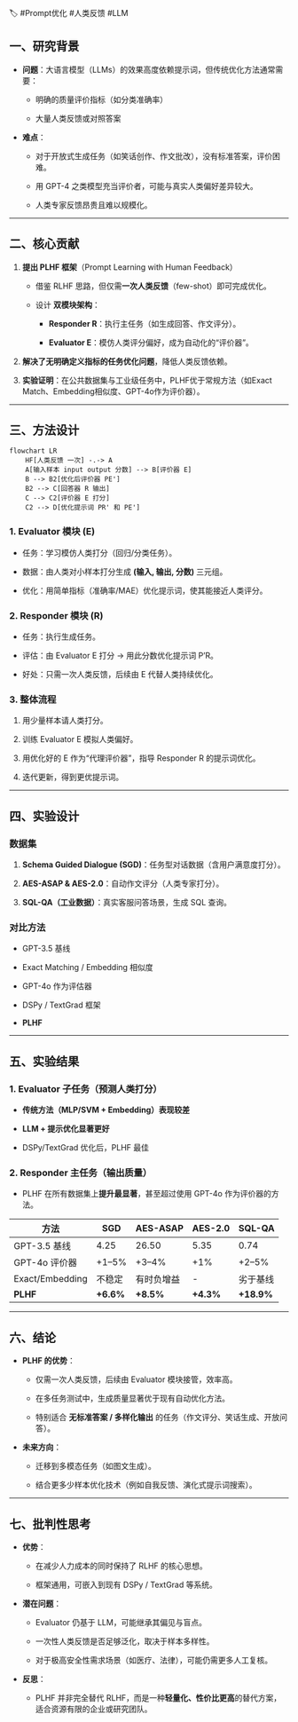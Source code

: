 

🏷 #Prompt优化 #人类反馈 #LLM

## **一、研究背景**

- **问题**：大语言模型（LLMs）的效果高度依赖提示词，但传统优化方法通常需要：
    
    - 明确的质量评价指标（如分类准确率）
        
    - 大量人类反馈或对照答案

- **难点**：
    
    - 对于开放式生成任务（如笑话创作、作文批改），没有标准答案，评价困难。
        
    - 用 GPT-4 之类模型充当评价者，可能与真实人类偏好差异较大。
        
    - 人类专家反馈昂贵且难以规模化。

---

## **二、核心贡献**

1. **提出 PLHF 框架**（Prompt Learning with Human Feedback）
    
    - 借鉴 RLHF 思路，但仅需**一次人类反馈**（few-shot）即可完成优化。
        
    - 设计 **双模块架构**：
        
        - **Responder R**：执行主任务（如生成回答、作文评分）。
            
        - **Evaluator E**：模仿人类评分偏好，成为自动化的“评价器”。

2. **解决了无明确定义指标的任务优化问题**，降低人类反馈依赖。
    
3. **实验证明**：在公共数据集与工业级任务中，PLHF优于常规方法（如Exact Match、Embedding相似度、GPT-4o作为评价器）。

---

## **三、方法设计**

```mermaid
flowchart LR
    HF[人类反馈 一次] -.-> A
    A[输入样本 input output 分数] --> B[评价器 E]
    B --> B2[优化后评价器 PE']
    B2 --> C[回答器 R 输出]
    C --> C2[评价器 E 打分]
    C2 --> D[优化提示词 PR' 和 PE']
```

### **1. Evaluator 模块 (E)**

- 任务：学习模仿人类打分（回归/分类任务）。
    
- 数据：由人类对小样本打分生成 **(输入, 输出, 分数)** 三元组。
    
- 优化：用简单指标（准确率/MAE）优化提示词，使其能接近人类评分。

### **2. Responder 模块 (R)**

- 任务：执行生成任务。
    
- 评估：由 Evaluator E 打分 → 用此分数优化提示词 P’R。
    
- 好处：只需一次人类反馈，后续由 E 代替人类持续优化。

### **3. 整体流程**

1. 用少量样本请人类打分。
    
2. 训练 Evaluator E 模拟人类偏好。
    
3. 用优化好的 E 作为“代理评价器”，指导 Responder R 的提示词优化。
    
4. 迭代更新，得到更优提示词。

---

## **四、实验设计**

### **数据集**

1. **Schema Guided Dialogue (SGD)**：任务型对话数据（含用户满意度打分）。
    
2. **AES-ASAP & AES-2.0**：自动作文评分（人类专家打分）。
    
3. **SQL-QA（工业数据）**：真实客服问答场景，生成 SQL 查询。

### **对比方法**

- GPT-3.5 基线
    
- Exact Matching / Embedding 相似度
    
- GPT-4o 作为评估器
    
- DSPy / TextGrad 框架
    
- **PLHF**

---

## **五、实验结果**

### **1. Evaluator 子任务（预测人类打分）**

- **传统方法（MLP/SVM + Embedding）表现较差**
    
- **LLM + 提示优化显著更好**
    
- DSPy/TextGrad 优化后，PLHF 最佳

### **2. Responder 主任务（输出质量）**

- PLHF 在所有数据集上**提升最显著**，甚至超过使用 GPT-4o 作为评价器的方法。

|**方法**|**SGD**|**AES-ASAP**|**AES-2.0**|**SQL-QA**|
|---|---|---|---|---|
|GPT-3.5 基线|4.25|26.50|5.35|0.74|
|GPT-4o 评价器|+1–5%|+3–4%|+1%|+2–5%|
|Exact/Embedding|不稳定|有时负增益|-|劣于基线|
|**PLHF**|**+6.6%**|**+8.5%**|**+4.3%**|**+18.9%**|

---

## **六、结论**

- **PLHF 的优势**：
    
    - 仅需一次人类反馈，后续由 Evaluator 模块接管，效率高。
        
    - 在多任务测试中，生成质量显著优于现有自动优化方法。
        
    - 特别适合 **无标准答案 / 多样化输出** 的任务（作文评分、笑话生成、开放问答）。

- **未来方向**：
    
    - 迁移到多模态任务（如图文生成）。
        
    - 结合更多少样本优化技术（例如自我反馈、演化式提示词搜索）。

---

## **七、批判性思考**

- **优势**：
    
    - 在减少人力成本的同时保持了 RLHF 的核心思想。
        
    - 框架通用，可嵌入到现有 DSPy / TextGrad 等系统。

- **潜在问题**：
    
    - Evaluator 仍基于 LLM，可能继承其偏见与盲点。
        
    - 一次性人类反馈是否足够泛化，取决于样本多样性。
        
    - 对于极高安全性需求场景（如医疗、法律），可能仍需更多人工复核。

- **反思**：
    
    - PLHF 并非完全替代 RLHF，而是一种**轻量化、性价比更高**的替代方案，适合资源有限的企业或研究团队。
